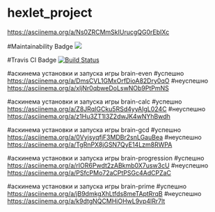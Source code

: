 # hexlet_project
https://asciinema.org/a/Ns0ZRCMmSkIUrucgQG0rEbIXc

#Maintainability Badge
<a href="https://codeclimate.com/github/nrsimkha/php-project-lvl1/maintainability"><img src="https://api.codeclimate.com/v1/badges/da5900d6fb5c8f9bfbeb/maintainability" /></a>

#Travis CI Badge
<a href="https://travis-ci.org/nrsimkha/php-project-lvl1"><img src="https://travis-ci.org/nrsimkha/php-project-lvl1.svg?branch=master" alt="Build Status"/></a>

#аскинема установки и запуска игры brain-even
#успешно
https://asciinema.org/a/DmsCVL1GMxOrfDioA82Dry0qO
#неуспешно
https://asciinema.org/a/xljNr0qbweDoLswNOb9PtPmNS

#аскинема установки и запуска игры brain-calc
#успешно
https://asciinema.org/a/Z8JRqIGCku5RSd4yyAIgL024C
#неуспешно
https://asciinema.org/a/z1Hu3ZT1I3Z2dwJK4wNYhBwdh

#аскинема установки и запуска игры brain-gcd
#успешно
https://asciinema.org/a/0VyjsyqfjF3MDBr2snLGauBea
#неуспешно
https://asciinema.org/a/TgRnPX8jGSN7QyE14Lzm8RWPA

#аскинема установки и запуска игры brain-progression
#успешно
https://asciinema.org/a/rIOR6Pwdt2zABkmb0X7usw3cU
#неуспешно
https://asciinema.org/a/PSfcPMo72aCPtPSGc4AdCPZaC

#аскинема установки и запуска игры brain-prime
#успешно
https://asciinema.org/a/jB9dmkgXhLtfds8meTAptRrqB
#неуспешно
https://asciinema.org/a/k9dtgNQCMHiOHwL9vp4lRr7lt





